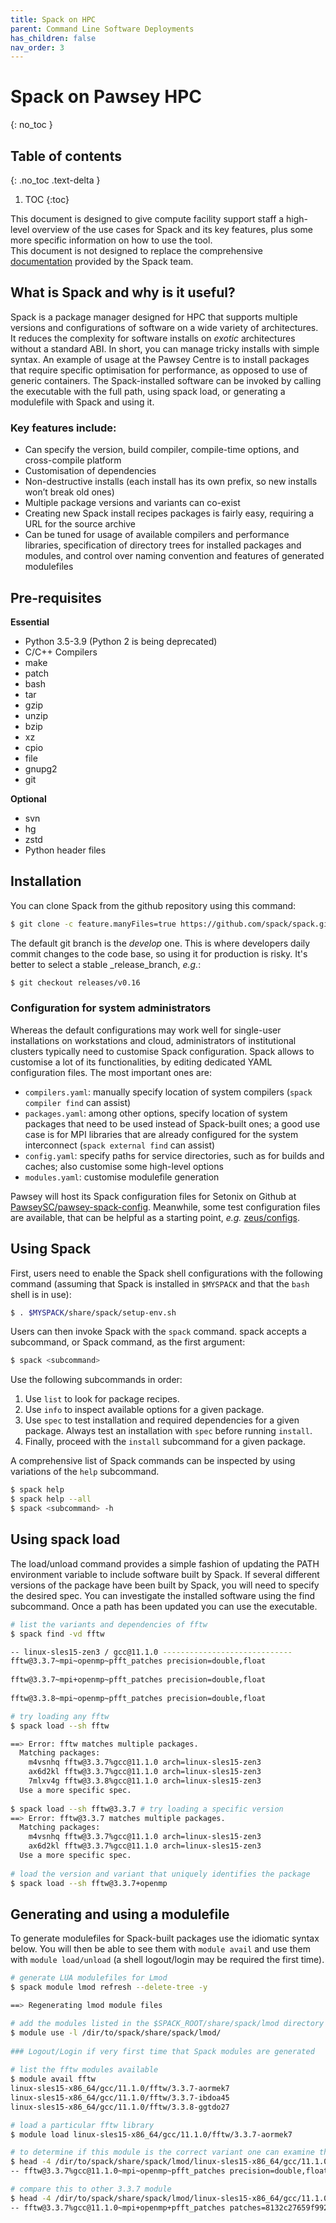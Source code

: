 ```yaml
---
title: Spack on HPC
parent: Command Line Software Deployments
has_children: false
nav_order: 3
---
```


# Spack on Pawsey HPC
{: no_toc }


## Table of contents
{: .no_toc .text-delta }

1. TOC
{:toc}


This document is designed to give compute facility support staff a high-level overview of the use cases for Spack and its key features, plus some more specific information on how to use the tool.  
This document is not designed to replace the comprehensive [documentation](https://spack.readthedocs.io/en/latest/index.html) provided by the Spack team. 


## What is Spack and why is it useful?

Spack is a package manager designed for HPC that supports multiple versions and configurations of software on a wide variety of architectures. It reduces the complexity for software installs on _exotic_ architectures without a standard ABI. In short, you can manage tricky installs with simple syntax. An example of usage at the Pawsey Centre is to install packages that require specific optimisation for performance, as opposed to use of generic containers. The Spack-installed software can be invoked by calling the executable with the full path, using spack load, or generating a modulefile with Spack and using it.

### Key features include:

- Can specify the version, build compiler, compile-time options, and cross-compile platform
- Customisation of dependencies
- Non-destructive installs (each install has its own prefix, so new installs won’t break old ones)
- Multiple package versions and variants can co-exist
- Creating new Spack install recipes packages is fairly easy, requiring a URL for the source archive
- Can be tuned for usage of available compilers and performance libraries, specification of directory trees for installed packages and modules, and control over naming convention and features of generated modulefiles


## Pre-requisites 

**Essential** 
- Python 3.5-3.9 (Python 2 is being deprecated)
- C/C++ Compilers 
- make 
- patch 
- bash 
- tar 
- gzip 
- unzip 
- bzip 
- xz 
- cpio 
- file 
- gnupg2 
- git 

**Optional** 
- svn 
- hg 
- zstd 
- Python header files 


## Installation

You can clone Spack from the github repository using this command:
```bash
$ git clone -c feature.manyFiles=true https://github.com/spack/spack.git
```
The default git branch is the _develop_ one. This is where developers daily commit changes to the code base, so using it for production is risky. It's better to select a stable _release_branch, _e.g._:
```bash
$ git checkout releases/v0.16
```

### Configuration for system administrators

Whereas the default configurations may work well for single-user installations on workstations and cloud, administrators of institutional clusters typically need to customise Spack configuration. Spack allows to customise a lot of its functionalities, by editing dedicated YAML configuration files. The most important ones are:
- `compilers.yaml`: manually specify location of system compilers (`spack compiler find` can assist)
- `packages.yaml`: among other options, specify location of system packages that need to be used instead of Spack-built ones; a good use case is for MPI libraries that are already configured for the system interconnect (`spack external find` can assist)
- `config.yaml`: specify paths for service directories, such as for builds and caches; also customise some high-level options
- `modules.yaml`: customise modulefile generation

Pawsey will host its Spack configuration files for Setonix on Github at [PawseySC/pawsey-spack-config](https://github.com/PawseySC/pawsey-spack-config). Meanwhile, some test configuration files are available, that can be helpful as a starting point, _e.g._ [zeus/configs](https://github.com/PawseySC/pawsey-spack-config/tree/main/examples/zeus/configs).


## Using Spack

First, users need to enable the Spack shell configurations with the following command (assuming that Spack is installed in `$MYSPACK` and that the `bash` shell is in use):
```bash
$ . $MYSPACK/share/spack/setup-env.sh
```

Users can then invoke Spack with the `spack` command. spack accepts a subcommand, or Spack command, as the first argument:
```bash
$ spack <subcommand>
```
Use the following subcommands in order:
1.	Use `list` to look for package recipes.
2.	Use `info` to inspect available options for a given package.
3.	Use `spec` to test installation and required dependencies for a given package. Always test an installation with `spec` before running `install`.
4.	Finally, proceed with the `install` subcommand for a given package.

A comprehensive list of Spack commands can be inspected by using variations of the `help` subcommand.
```bash
$ spack help
$ spack help --all
$ spack <subcommand> -h
```

## Using spack load

The load/unload command provides a simple fashion of updating the PATH environment variable to include software built by Spack. If several different versions of the package have been built by Spack, you will need to specify the desired spec. You can investigate the installed software using the find subcommand. Once a path has been updated you can use the executable.  

```bash
# list the variants and dependencies of fftw
$ spack find -vd fftw 

-- linux-sles15-zen3 / gcc@11.1.0 -----------------------------
fftw@3.3.7~mpi~openmp~pfft_patches precision=double,float
 
fftw@3.3.7~mpi+openmp~pfft_patches precision=double,float
 
fftw@3.3.8~mpi~openmp~pfft_patches precision=double,float

# try loading any fftw
$ spack load --sh fftw

==> Error: fftw matches multiple packages.
  Matching packages:
    m4vsnhq fftw@3.3.7%gcc@11.1.0 arch=linux-sles15-zen3
    ax6d2kl fftw@3.3.7%gcc@11.1.0 arch=linux-sles15-zen3
    7mlxv4g fftw@3.3.8%gcc@11.1.0 arch=linux-sles15-zen3
  Use a more specific spec.
  
$ spack load --sh fftw@3.3.7 # try loading a specific version
==> Error: fftw@3.3.7 matches multiple packages.
  Matching packages:
    m4vsnhq fftw@3.3.7%gcc@11.1.0 arch=linux-sles15-zen3
    ax6d2kl fftw@3.3.7%gcc@11.1.0 arch=linux-sles15-zen3
  Use a more specific spec.
  
# load the version and variant that uniquely identifies the package
$ spack load --sh fftw@3.3.7+openmp 
```

## Generating and using a modulefile

To generate modulefiles for Spack-built packages use the idiomatic syntax below. You will then be able to see them with `module avail` and use them with `module load/unload` (a shell logout/login may be required the first time).

```bash
# generate LUA modulefiles for Lmod
$ spack module lmod refresh --delete-tree -y  

==> Regenerating lmod module files

# add the modules listed in the $SPACK_ROOT/share/spack/lmod directory
$ module use -l /dir/to/spack/share/spack/lmod/
 
### Logout/Login if very first time that Spack modules are generated
 
# list the fftw modules available 
$ module avail fftw
linux-sles15-x86_64/gcc/11.1.0/fftw/3.3.7-aormek7
linux-sles15-x86_64/gcc/11.1.0/fftw/3.3.7-ibdoa45
linux-sles15-x86_64/gcc/11.1.0/fftw/3.3.8-ggtdo27

# load a particular fftw library
$ module load linux-sles15-x86_64/gcc/11.1.0/fftw/3.3.7-aormek7

# to determine if this module is the correct variant one can examine the module file itself
$ head -4 /dir/to/spack/share/spack/lmod/linux-sles15-x86_64/gcc/11.1.0/fftw/3.3.7-aormek7.lua | tail -1
-- fftw@3.3.7%gcc@11.1.0~mpi~openmp~pfft_patches precision=double,float arch=linux-sles15-zen3/aormek7

# compare this to other 3.3.7 module
$ head -4 /dir/to/spack/share/spack/lmod/linux-sles15-x86_64/gcc/11.1.0/fftw/3.3.7-ibdoa45.lua | tail -1
-- fftw@3.3.7%gcc@11.1.0~mpi+openmp+pfft_patches patches=8132c27659f992311dcf3d1500056e0f9400aa22f6824124e3607dbaa8dfe3c0 precision=double,float arch=linux-sles15-zen3/ibdoa45
```
